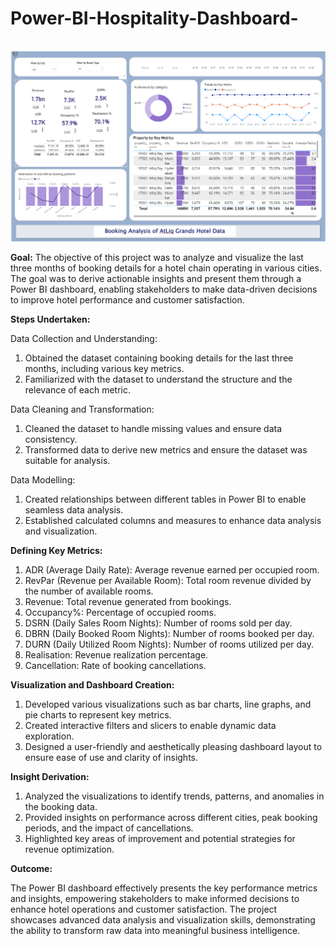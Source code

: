 # Power-BI-Hospitality-Dashboard-
<br>
<img src = "https://github.com/rajashreepatra/Power-BI-Hospitality-Dashboard-/blob/60204d00a174d094205e3a74e8bd46bad520690a/Screenshot%202024-08-02%20112750.png" width ="2000">

**Goal:**
The objective of this project was to analyze and visualize the last three months of booking details for a hotel chain operating in various cities. The goal was to derive actionable insights and present them through a Power BI dashboard, enabling stakeholders to make data-driven decisions to improve hotel performance and customer satisfaction.

**Steps Undertaken:**

Data Collection and Understanding:
1. Obtained the dataset containing booking details for the last three months, including various key metrics.
2. Familiarized with the dataset to understand the structure and the relevance of each metric.

Data Cleaning and Transformation:
1. Cleaned the dataset to handle missing values and ensure data consistency.
2. Transformed data to derive new metrics and ensure the dataset was suitable for analysis.

Data Modelling:
1. Created relationships between different tables in Power BI to enable seamless data analysis.
2. Established calculated columns and measures to enhance data analysis and visualization.

**Defining Key Metrics:**

1. ADR (Average Daily Rate): Average revenue earned per occupied room.
2. RevPar (Revenue per Available Room): Total room revenue divided by the number of available rooms.
3. Revenue: Total revenue generated from bookings.
4. Occupancy%: Percentage of occupied rooms.
5. DSRN (Daily Sales Room Nights): Number of rooms sold per day.
6. DBRN (Daily Booked Room Nights): Number of rooms booked per day.
7. DURN (Daily Utilized Room Nights): Number of rooms utilized per day.
8. Realisation: Revenue realization percentage.
9. Cancellation: Rate of booking cancellations.
    
**Visualization and Dashboard Creation:**

1. Developed various visualizations such as bar charts, line graphs, and pie charts to represent key metrics.
2. Created interactive filters and slicers to enable dynamic data exploration.
3. Designed a user-friendly and aesthetically pleasing dashboard layout to ensure ease of use and clarity of insights.
   
**Insight Derivation:**

1. Analyzed the visualizations to identify trends, patterns, and anomalies in the booking data.
2. Provided insights on performance across different cities, peak booking periods, and the impact of cancellations.
3. Highlighted key areas of improvement and potential strategies for revenue optimization.
   
**Outcome:**

The Power BI dashboard effectively presents the key performance metrics and insights, empowering stakeholders to make informed decisions to enhance hotel operations and customer satisfaction. The project showcases advanced data analysis and visualization skills, demonstrating the ability to transform raw data into meaningful business intelligence.
